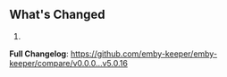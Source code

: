 ## What's Changed

1.

**Full Changelog**: https://github.com/emby-keeper/emby-keeper/compare/v0.0.0...v5.0.16
